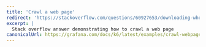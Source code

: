 ```yaml
---
title: 'Crawl a web page'
redirect: 'https://stackoverflow.com/questions/60927653/downloading-whole-websites-with-k6/'
excerpt: |
  Stack overflow answer demonstrating how to crawl a web page
canonicalUrl: https://grafana.com/docs/k6/latest/examples/crawl-webpage/
---
```

